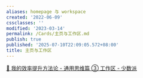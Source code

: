 ```yaml
---
aliases: homepage 与 workspace
created: '2022-06-09'
cssclasses: ''
modified: '2023-03-14'
permalink: /Cards/主页与工作区.md
publish: true
published: '2025-07-10T22:09:05.572+08:00'
title: 主页与工作区
---
```

[🔖 我的效率提升方法论 - 通用思维篇 ③ 工作区 - 少数派](cubox://card?id=ff80808181224c15018127f09c961fb4)